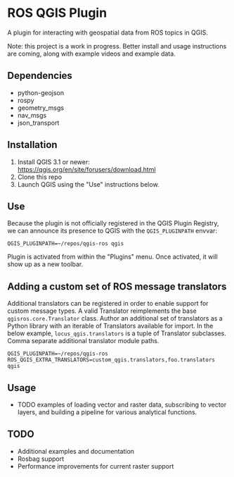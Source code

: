 # ROS QGIS Plugin

A plugin for interacting with geospatial data from ROS topics in QGIS.

Note: this project is a work in progress. Better install and usage instructions are coming, along with example videos and example data.

## Dependencies
- python-geojson
- rospy
- geometry_msgs
- nav_msgs
- json_transport

## Installation

1. Install QGIS 3.1 or newer: https://qgis.org/en/site/forusers/download.html
2. Clone this repo
3. Launch QGIS using the "Use" instructions below.


## Use
Because the plugin is not officially registered in the QGIS Plugin Registry, we can announce its presence to QGIS with the `QGIS_PLUGINPATH` envvar:

`QGIS_PLUGINPATH=~/repos/qgis-ros qgis`

Plugin is activated from within the "Plugins" menu. Once activated, it will show up as a new toolbar.

## Adding a custom set of ROS message translators
Additional translators can be registered in order to enable support for custom message types. A valid Translator reimplements the base `qgisros.core.Translator` class. Author an additional set of translators as a Python library with an iterable of Translators available for import. In the below example, `locus_qgis.translators` is a tuple of Translator subclasses. Comma separate additional translator module paths.

`QGIS_PLUGINPATH=~/repos/qgis-ros ROS_QGIS_EXTRA_TRANSLATORS=custom_qgis.translators,foo.translators qgis`

## Usage
- TODO examples of loading vector and raster data, subscribing to vector layers, and building a pipeline for various analytical functions.


## TODO
- Additional examples and documentation
- Rosbag support
- Performance improvements for current raster support
